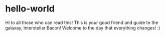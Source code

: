 # hello-world

Hi to all those who can read this! This is your good friend and guide to the galaxay, Interstellar Bacon! 
  Welcome to the day that everything changes! :)
